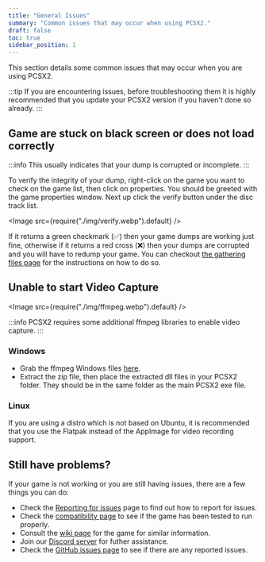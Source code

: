 ```yaml
---
title: "General Issues"
summary: "Common issues that may occur when using PCSX2."
draft: false
toc: true
sidebar_position: 1
---
```


This section details some common issues that may occur when you are using PCSX2.

:::tip
If you are encountering issues, before troubleshooting them it is highly recommended that you update your PCSX2 version if you haven't done so already.
:::

## Game are stuck on black screen or does not load correctly

:::info
This usually indicates that your dump is corrupted or incomplete.
:::

To verify the integrity of your dump, right-click on the game you want to check on the game list, then click on properties. You should be greeted with the game properties window. Next up click the verify button under the disc track list.

<Image src={require("./img/verify.webp").default} />

If it returns a green checkmark (✅) then your game dumps are working just fine, otherwise if it returns a red cross (❌) then your dumps are corrupted and you will have to redump your game. You can checkout [the gathering files page](../setup/dumping.md#dumping-ps2-discs-via-imgburn) for the instructions on how to do so.

## Unable to start Video Capture

<Image src={require("./img/ffmpeg.webp").default} />

:::info
PCSX2 requires some additional ffmpeg libraries to enable video capture.
:::

### Windows

- Grab the ffmpeg Windows files [here](https://github.com/PCSX2/pcsx2-windows-dependencies/releases/download/FFMPEG/ffmpeglibs-7.0.2.7z).
- Extract the zip file, then place the extracted dll files in your PCSX2 folder. They should be in the same folder as the main PCSX2 exe file.

### Linux

If you are using a distro which is not based on Ubuntu, it is recommended that you use the Flatpak instead of the AppImage for video recording support.

## Still have problems?

If your game is not working or you are still having issues, there are a few things you can do:

- Check the [Reporting for issues](./identify.md) page to find out how to report for issues.
- Check the [compatibility page](/compat) to see if the game has been tested to run properly.
- Consult the [wiki page](https://wiki.pcsx2.net) for the game for similar information.
- Join our [Discord server](https://discord.com/invite/TCz3t9k) for futher assistance.
- Check the [GitHub issues page](https://github.com/PCSX2/pcsx2/issues) to see if there are any reported issues.
